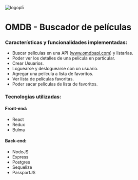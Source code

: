 ![logop5](https://p5-hall-of-fame.s3.amazonaws.com/p5logo.png)

# OMDB - Buscador de películas

### Características y funcionalidades implementadas:

- Buscar películas en una API (www.omdbapi.com) y listarlas.
- Poder ver los detalles de una película en particular.
- Crear Usuarios.
- Loguearse y desloguearse con un usuario.
- Agregar una película a lista de favoritos.
- Ver lista de películas favoritas.
- Poder sacar películas de lista de favoritos.

### Tecnologías utilizadas:
#### Front-end:
- React
- Redux
- Bulma

#### Back-end:
- NodeJS
- Express
- Postgres
- Sequelize
- PassportJS


